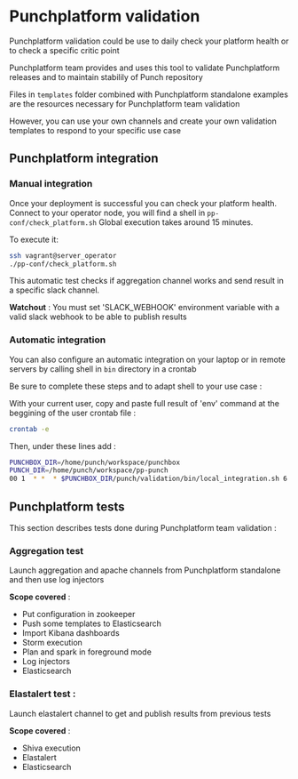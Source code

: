 # Punchplatform validation

Punchplatform validation could be use to daily check your platform health or to check a 
specific critic point

Punchplatform team provides and uses this tool to validate Punchplatform releases
and to maintain stabilily of Punch repository 

Files in `templates` folder combined with Punchplatform standalone examples
are the resources necessary for Punchplatform team validation

However, you can use your own channels and create your own validation templates to respond
to your specific use case 

## Punchplatform integration 

### Manual integration 

Once your deployment is successful you can check your platform health. 
Connect to your operator node, you will find a shell in `pp-conf/check_platform.sh`
Global execution takes around 15 minutes. 

To execute it: 
```sh
ssh vagrant@server_operator
./pp-conf/check_platform.sh
```

This automatic test checks if aggregation channel works and send result in a specific slack channel.

**Watchout** : You must set 'SLACK_WEBHOOK' environment variable with a valid slack webhook to be able to publish results  

### Automatic integration 

You can also configure an automatic integration on your laptop or in remote servers by calling shell
in `bin` directory in a crontab

Be sure to complete these steps and to adapt shell to your use case : 

With your current user, copy and paste full result of 'env' command at the beggining of the user crontab file :

```sh
crontab -e  
```

Then, under these lines add :

```sh
PUNCHBOX_DIR=/home/punch/workspace/punchbox
PUNCH_DIR=/home/punch/workspace/pp-punch
00 1  * *  * $PUNCHBOX_DIR/punch/validation/bin/local_integration.sh 6.0 > /tmp/punchbox-6.0 2>&1
```

## Punchplatform tests 

This section describes tests done during Punchplatform team validation :

### Aggregation test 

Launch aggregation and apache channels from Punchplatform standalone and then use log injectors 

**Scope covered** : 
  - Put configuration in zookeeper
  - Push some templates to Elasticsearch
  - Import Kibana dashboards 
  - Storm execution 
  - Plan and spark in foreground mode  
  - Log injectors 
  - Elasticsearch 

### Elastalert test : 

Launch elastalert channel to get and publish results from previous tests 

**Scope covered** : 
  - Shiva execution
  - Elastalert 
  - Elasticsearch


